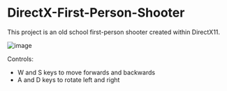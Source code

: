 # DirectX-First-Person-Shooter

This project is an old school first-person shooter created within DirectX11.

![image](https://user-images.githubusercontent.com/55785328/161012511-e44e420e-d855-4efd-98f5-0c1587517d64.png)

Controls:
- W and S keys to move forwards and backwards
- A and D keys to rotate left and right
